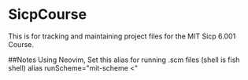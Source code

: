 # SicpCourse

This is for tracking and maintaining project files for the MIT Sicp 6.001 Course. 





##Notes
Using Neovim, Set this alias for running .scm files (shell is fish shell)
alias runScheme="mit-scheme <"


